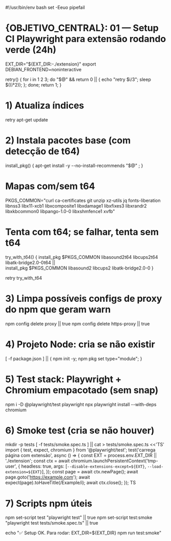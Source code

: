 #!/usr/bin/env bash
set -Eeuo pipefail

# {OBJETIVO_CENTRAL}: 01 — Setup CI Playwright para extensão rodando verde (24h)

EXT_DIR="${EXT_DIR:-./extension}"
export DEBIAN_FRONTEND=noninteractive

retry() { for i in 1 2 3; do "$@" && return 0 || { echo "retry $i/3"; sleep $((i*2)); }; done; return 1; }

# 1) Atualiza índices
retry apt-get update

# 2) Instala pacotes base (com detecção de t64)
install_pkg() { apt-get install -y --no-install-recommends "$@" ; }

# Mapas com/sem t64
PKGS_COMMON="curl ca-certificates git unzip xz-utils jq fonts-liberation \
  libnss3 libx11-xcb1 libxcomposite1 libxdamage1 libxfixes3 libxrandr2 \
  libxkbcommon0 libpango-1.0-0 libxshmfence1 xvfb"

# Tenta com t64; se falhar, tenta sem t64
try_with_t64() {
  install_pkg $PKGS_COMMON libasound2t64 libcups2t64 libatk-bridge2.0-0t64 || \
  install_pkg $PKGS_COMMON libasound2 libcups2 libatk-bridge2.0-0
}

retry try_with_t64

# 3) Limpa possíveis configs de proxy do npm que geram warn
npm config delete proxy || true
npm config delete https-proxy || true

# 4) Projeto Node: cria se não existir
[ -f package.json ] || { npm init -y; npm pkg set type="module"; }

# 5) Test stack: Playwright + Chromium empacotado (sem snap)
npm i -D @playwright/test playwright
npx playwright install --with-deps chromium

# 6) Smoke test (cria se não houver)
mkdir -p tests
[ -f tests/smoke.spec.ts ] || cat > tests/smoke.spec.ts <<'TS'
import { test, expect, chromium } from '@playwright/test';
test('carrega página com extensão', async () => {
  const EXT = process.env.EXT_DIR || './extension';
  const ctx = await chromium.launchPersistentContext('tmp-user', {
    headless: true,
    args: [`--disable-extensions-except=${EXT}`, `--load-extension=${EXT}`],
  });
  const page = await ctx.newPage();
  await page.goto('https://example.com');
  await expect(page).toHaveTitle(/Example/i);
  await ctx.close();
});
TS

# 7) Scripts npm úteis
npm set-script test "playwright test" || true
npm set-script test:smoke "playwright test tests/smoke.spec.ts" || true

echo "✅ Setup OK. Para rodar: EXT_DIR=${EXT_DIR} npm run test:smoke"
